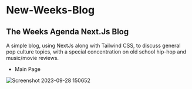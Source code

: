 # New-Weeks-Blog
## The Weeks Agenda Next.Js Blog

A simple blog, using NextJs along with Tailwind CSS, to discuss general pop culture topics, with a special concentration on old school hip-hop and music/movie reviews.

* Main Page

![Screenshot 2023-09-28 150652](https://github.com/JamilW/New-Weeks-Blog/assets/43798753/092e2b12-d7bc-4d55-a201-cc2a5a7c8146)

